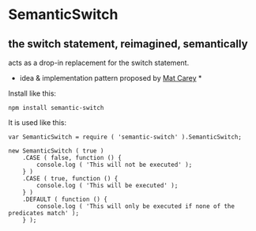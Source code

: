SemanticSwitch
==============

the switch statement, reimagined, semantically
--------------

acts as a drop-in replacement for the switch statement.

* idea & implementation pattern proposed by [Mat Carey](https://github.com/matcarey) *

Install like this:
    
    npm install semantic-switch

It is used like this:

    var SemanticSwitch = require ( 'semantic-switch' ).SemanticSwitch;

    new SemanticSwitch ( true )
        .CASE ( false, function () {
            console.log ( 'This will not be executed' );
        } )
        .CASE ( true, function () {
            console.log ( 'This will be executed' );
        } )
        .DEFAULT ( function () {
            console.log ( 'This will only be executed if none of the predicates match' );
        } );

            
